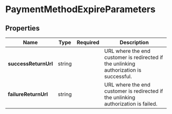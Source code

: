 # PaymentMethodExpireParameters



## Properties

| Name | Type | Required | Description |
| ------------ | ------------- | ------------- | ------------- |
| **successReturnUrl** | string |  | URL where the end customer is redirected if the unlinking authorization is successful. |
**failureReturnUrl** | string |  | URL where the end customer is redirected if the unlinking authorization is failed. |


